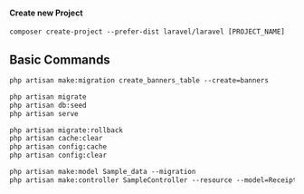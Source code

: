 #### Create new Project

`composer create-project --prefer-dist laravel/laravel [PROJECT_NAME]`

## Basic Commands

```dtd
php artisan make:migration create_banners_table --create=banners

php artisan migrate
php artisan db:seed
php artisan serve

php artisan migrate:rollback
php artisan cache:clear
php artisan config:cache
php artisan config:clear

php artisan make:model Sample_data --migration
php artisan make:controller SampleController --resource --model=Receipt
```
